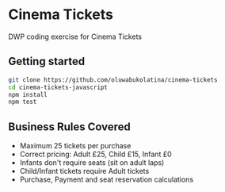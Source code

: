 # Cinema Tickets 

DWP coding exercise for Cinema Tickets

## Getting started

```bash
git clone https://github.com/oluwabukolatina/cinema-tickets
cd cinema-tickets-javascript
npm install
npm test
```

## Business Rules Covered

- Maximum 25 tickets per purchase
- Correct pricing: Adult £25, Child £15, Infant £0
- Infants don't require seats (sit on adult laps)
- Child/Infant tickets require Adult tickets
- Purchase, Payment and seat reservation calculations